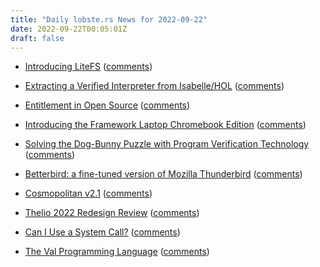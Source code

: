```yaml
---
title: "Daily lobste.rs News for 2022-09-22"
date: 2022-09-22T00:05:01Z
draft: false
---
```






- [Introducing LiteFS](https://fly.io/blog/introducing-litefs/)
  ([comments](https://lobste.rs/s/niadvn/introducing_litefs))



- [Extracting a Verified Interpreter from Isabelle/HOL](https://concerningquality.com/semantics-extraction-isabelle/)
  ([comments](https://lobste.rs/s/uskjjo/extracting_verified_interpreter_from))



- [Entitlement in Open Source](https://mikemcquaid.com/entitlement-in-open-source/)
  ([comments](https://lobste.rs/s/u5cf2e/entitlement_open_source))



- [Introducing the Framework Laptop Chromebook Edition](https://frame.work/fr/en/blog/introducing-the-framework-laptop-chromebook-edition)
  ([comments](https://lobste.rs/s/0dhf00/introducing_framework_laptop))



- [Solving the Dog-Bunny Puzzle with Program Verification Technology](https://www.pathsensitive.com/2022/09/solving-dog-bunny-puzzle-with-program.html)
  ([comments](https://lobste.rs/s/mnktid/solving_dog_bunny_puzzle_with_program))



- [Betterbird: a fine-tuned version of Mozilla Thunderbird](https://betterbird.eu/)
  ([comments](https://lobste.rs/s/rakx92/betterbird_fine_tuned_version_mozilla))



- [Cosmopolitan v2.1](https://github.com/jart/cosmopolitan/releases/tag/2.1)
  ([comments](https://lobste.rs/s/2dtkdo/cosmopolitan_v2_1))



- [Thelio 2022 Redesign Review](https://dominickm.com/thelio-2022-redesign-review/)
  ([comments](https://lobste.rs/s/dprmzd/thelio_2022_redesign_review))



- [Can I Use a System Call?](https://justine.lol/cosmopolitan/functions.html)
  ([comments](https://lobste.rs/s/hdbb22/can_i_use_system_call))



- [The Val Programming Language](https://www.val-lang.dev/)
  ([comments](https://lobste.rs/s/qbeffm/val_programming_language))


